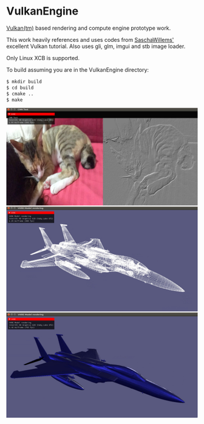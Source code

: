 # VulkanEngine
[Vulkan(tm)](https://www.khronos.org/vulkan/) based rendering and compute engine prototype work.

This work heavily references and uses codes from [SaschaWillems'](https://github.com/SaschaWillems/Vulkan) excellent Vulkan tutorial. Also uses gli, glm, imgui and stb image loader.

Only Linux XCB is supported.

To build assuming you are in the VulkanEngine directory:
```
$ mkdir build
$ cd build
$ cmake ..
$ make
```
<img src="./screenshots/vkre.png">

<img src="./screenshots/f15.png">

<img src="./screenshots/f15_brdf.png">
